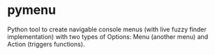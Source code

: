 # pymenu
Python tool to create navigable console menus (with live fuzzy finder implementation) with two types of Options: Menu (another menu) and Action (triggers functions).
